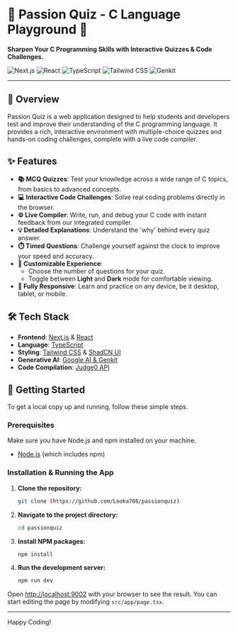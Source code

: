 
# 🚀 Passion Quiz - C Language Playground 🚀

**Sharpen Your C Programming Skills with Interactive Quizzes & Code Challenges.**

![Next.js](https://img.shields.io/badge/Next.js-000000?style=for-the-badge&logo=nextdotjs&logoColor=white)
![React](https://img.shields.io/badge/React-20232A?style=for-the-badge&logo=react&logoColor=61DAFB)
![TypeScript](https://img.shields.io/badge/TypeScript-007ACC?style=for-the-badge&logo=typescript&logoColor=white)
![Tailwind CSS](https://img.shields.io/badge/Tailwind_CSS-38B2AC?style=for-the-badge&logo=tailwind-css&logoColor=white)
![Genkit](https://img.shields.io/badge/Genkit-4285F4?style=for-the-badge&logo=google&logoColor=white)

---

## 🌟 Overview

Passion Quiz is a web application designed to help students and developers test and improve their understanding of the C programming language. It provides a rich, interactive environment with multiple-choice quizzes and hands-on coding challenges, complete with a live code compiler.

## ✨ Features

-   **📚 MCQ Quizzes**: Test your knowledge across a wide range of C topics, from basics to advanced concepts.
-   **💻 Interactive Code Challenges**: Solve real coding problems directly in the browser.
-   **⚙️ Live Compiler**: Write, run, and debug your C code with instant feedback from our integrated compiler.
-   **💡 Detailed Explanations**: Understand the 'why' behind every quiz answer.
-   **⏱️ Timed Questions**: Challenge yourself against the clock to improve your speed and accuracy.
-   **🎨 Customizable Experience**:
    -   Choose the number of questions for your quiz.
    -   Toggle between **Light** and **Dark** mode for comfortable viewing.
-   **📱 Fully Responsive**: Learn and practice on any device, be it desktop, tablet, or mobile.

## 🛠️ Tech Stack

-   **Frontend**: [Next.js](https://nextjs.org/) & [React](https://react.dev/)
-   **Language**: [TypeScript](https://www.typescriptlang.org/)
-   **Styling**: [Tailwind CSS](https://tailwindcss.com/) & [ShadCN UI](https://ui.shadcn.com/)
-   **Generative AI**: [Google AI & Genkit](https://firebase.google.com/docs/genkit)
-   **Code Compilation**: [Judge0 API](https://judge0.com/)

## 🚀 Getting Started

To get a local copy up and running, follow these simple steps.

### Prerequisites

Make sure you have Node.js and npm installed on your machine.
- [Node.js](https://nodejs.org/en) (which includes npm)

### Installation & Running the App

1.  **Clone the repository:**
    ```sh
    git clone (https://github.com/Looka708/passionquiz)
    ```

2.  **Navigate to the project directory:**
    ```sh
    cd passionquiz
    ```

3.  **Install NPM packages:**
    ```sh
    npm install
    ```

4.  **Run the development server:**
    ```sh
    npm run dev
    ```

Open [http://localhost:9002](http://localhost:9002) with your browser to see the result. You can start editing the page by modifying `src/app/page.tsx`.

---

Happy Coding!
